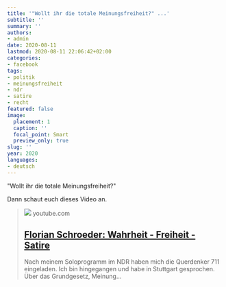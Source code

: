 ```yaml
---
title: '"Wollt ihr die totale Meinungsfreiheit?" ...'
subtitle: ''
summary: ''
authors:
- admin
date: 2020-08-11
lastmod: 2020-08-11 22:06:42+02:00
categories:
- facebook
tags:
- politik
- meinungsfreiheit
- ndr
- satire
- recht
featured: false
image:
  placement: 1
  caption: ''
  focal_point: Smart
  preview_only: true
slug: ''
year: 2020
languages:
- deutsch
---
```


"Wollt ihr die totale Meinungsfreiheit?" 

Dann schaut euch dieses Video an.
> [![](https://i.ytimg.com/vi/vS2i_bRD0R0/maxresdefault.jpg)](https://www.youtube.com/watch?v=vS2i_bRD0R0)
> youtube.com
> ## [Florian Schroeder: Wahrheit - Freiheit - Satire](https://www.youtube.com/watch?v=vS2i_bRD0R0)
>
>Nach meinem Soloprogramm im NDR haben mich die Querdenker 711 eingeladen. Ich bin hingegangen und habe in Stuttgart gesprochen. Über das Grundgesetz, Meinung...